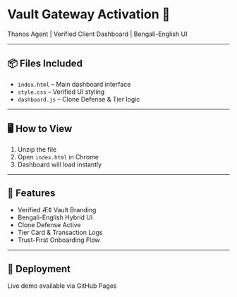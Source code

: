 # Vault Gateway Activation 🔐  
Thanos Agent | Verified Client Dashboard | Bengali-English UI

---

## 📦 Files Included  
- `index.html` – Main dashboard interface  
- `style.css` – Verified UI styling  
- `dashboard.js` – Clone Defense & Tier logic  

---

## 🖥️ How to View  
1. Unzip the file  
2. Open `index.html` in Chrome  
3. Dashboard will load instantly  

---

## 🔰 Features  
- Verified Æ¢ Vault Branding  
- Bengali-English Hybrid UI  
- Clone Defense Active  
- Tier Card & Transaction Logs  
- Trust-First Onboarding Flow  

---

## 📲 Deployment  
Live demo available via GitHub Pages
